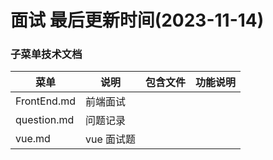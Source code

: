 <!--
 * @Description: 面试
 * @Author: panrui
 * @Date: 2023-04-25 08:57:17
 * @LastEditTime: 2023-11-14 11:21:00
 * @LastEditors: panrui
 * 不忘初心,不负梦想
-->

# 面试 最后更新时间(2023-11-14)

### 子菜单技术文档

| 菜单        | 说明       | 包含文件 | 功能说明 |
| ----------- | ---------- | -------- | -------- |
| FrontEnd.md | 前端面试   |          |          |
| question.md | 问题记录   |          |          |
| vue.md      | vue 面试题 |          |          |
